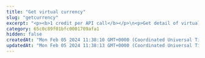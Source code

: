 ```yaml
---
title: "Get virtual currency"
slug: "getcurrency"
excerpt: "<p><b>1 credit per API call</b></p>\n<p>Get detail of virtual currency.</p>"
category: 65c0c89f01bfc0001709afa1
hidden: false
createdAt: "Mon Feb 05 2024 11:38:10 GMT+0000 (Coordinated Universal Time)"
updatedAt: "Mon Feb 05 2024 11:38:13 GMT+0000 (Coordinated Universal Time)"
---
```

